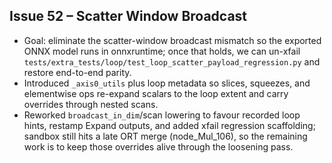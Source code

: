## Issue 52 – Scatter Window Broadcast

- Goal: eliminate the scatter-window broadcast mismatch so the exported ONNX model runs in onnxruntime; once that holds, we can un-xfail `tests/extra_tests/loop/test_loop_scatter_payload_regression.py` and restore end-to-end parity.
- Introduced `_axis0_utils` plus loop metadata so slices, squeezes, and elementwise ops re-expand scalars to the loop extent and carry overrides through nested scans.
- Reworked `broadcast_in_dim`/scan lowering to favour recorded loop hints, restamp Expand outputs, and added xfail regression scaffolding; sandbox still hits a late ORT merge (node_Mul_106), so the remaining work is to keep those overrides alive through the loosening pass.
